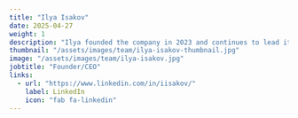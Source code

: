 ```yaml
---
title: "Ilya Isakov"
date: 2025-04-27
weight: 1
description: "Ilya founded the company in 2023 and continues to lead it as an experienced DevOps engineer, personally consulting on projects."
thumbnail: "/assets/images/team/ilya-isakov-thumbnail.jpg"
image: "/assets/images/team/ilya-isakov.jpg"
jobtitle: "Founder/CEO"
links:
  - url: "https://www.linkedin.com/in/iisakov/"
    label: LinkedIn
    icon: "fab fa-linkedin"
---
```

